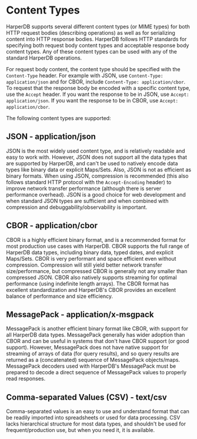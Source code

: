 # Content Types

HarperDB supports several different content types (or MIME types) for both HTTP request bodies (describing operations) as well as for serializing content into HTTP response bodies. HarperDB follows HTTP standards for specifying both request body content types and acceptable response body content types. Any of these content types can be used with any of the standard HarperDB operations.

For request body content, the content type should be specified with the `Content-Type` header. For example with JSON, use `Content-Type: application/json` and for CBOR, include `Content-Type: application/cbor`. To request that the response body be encoded with a specific content type, use the `Accept` header. If you want the response to be in JSON, use `Accept: application/json`. If you want the response to be in CBOR, use `Accept: application/cbor`.

The following content types are supported:

## JSON - application/json

JSON is the most widely used content type, and is relatively readable and easy to work with. However, JSON does not support all the data types that are supported by HarperDB, and can't be used to natively encode data types like binary data or explicit Maps/Sets. Also, JSON is not as efficient as binary formats. When using JSON, compression is recommended (this also follows standard HTTP protocol with the `Accept-Encoding` header) to improve network transfer performance (although there is server performance overhead). JSON is a good choice for web development and when standard JSON types are sufficient and when combined with compression and debuggability/observability is important.

## CBOR - application/cbor

CBOR is a highly efficient binary format, and is a recommended format for most production use cases with HarperDB. CBOR supports the full range of HarperDB data types, including binary data, typed dates, and explicit Maps/Sets. CBOR is very performant and space efficient even without compression. Compression will still yield better network transfer size/performance, but compressed CBOR is generally not any smaller than compressed JSON. CBOR also natively supports streaming for optimal performance (using indefinite length arrays). The CBOR format has excellent standardization and HarperDB's CBOR provides an excellent balance of performance and size efficiency.

## MessagePack - application/x-msgpack

MessagePack is another efficient binary format like CBOR, with support for all HarperDB data types. MessagePack generally has wider adoption than CBOR and can be useful in systems that don't have CBOR support (or good support). However, MessagePack does not have native support for streaming of arrays of data (for query results), and so query results are returned as a (concatenated) sequence of MessagePack objects/maps. MessagePack decoders used with HarperDB's MessagePack must be prepared to decode a direct sequence of MessagePack values to properly read responses.

## Comma-separated Values (CSV) - text/csv

Comma-separated values is an easy to use and understand format that can be readily imported into spreadsheets or used for data processing. CSV lacks hierarchical structure for most data types, and shouldn't be used for frequent/production use, but when you need it, it is available.
